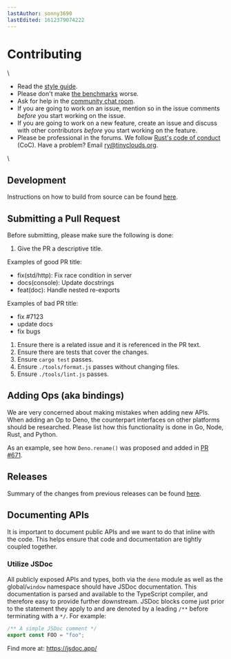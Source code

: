 ```yaml
---
lastAuthor: sonny3690
lastEdited: 1612379074222
---
```

# Contributing

\
* Read the [style guide](./contributing/style_guide.md).
* Please don't make [the benchmarks](https://deno.land/benchmarks) worse.
* Ask for help in the [community chat room](https://discord.gg/deno).
* If you are going to work on an issue, mention so in the issue comments
  *before* you start working on the issue.
* If you are going to work on a new feature, create an issue and discuss with
  other contributors *before* you start working on the feature.
* Please be professional in the forums. We follow [Rust's code of conduct](https://www.rust-lang.org/policies/code-of-conduct)
  (CoC). Have a problem? Email ry@tinyclouds.org.

\
## Development

Instructions on how to build from source can be found [here](./contributing/building_from_source.md).

## Submitting a Pull Request

Before submitting, please make sure the following is done:

1. Give the PR a descriptive title.

Examples of good PR title:

* fix(std/http): Fix race condition in server
* docs(console): Update docstrings
* feat(doc): Handle nested re-exports

Examples of bad PR title:

* fix #7123
* update docs
* fix bugs

1. Ensure there is a related issue and it is referenced in the PR text.
2. Ensure there are tests that cover the changes.
3. Ensure `cargo test` passes.
4. Ensure `./tools/format.js` passes without changing files.
5. Ensure `./tools/lint.js` passes.

## Adding Ops (aka bindings)

We are very concerned about making mistakes when adding new APIs. When adding an
Op to Deno, the counterpart interfaces on other platforms should be researched.
Please list how this functionality is done in Go, Node, Rust, and Python.

As an example, see how `Deno.rename()` was proposed and added in
[PR #671](https://github.com/denoland/deno/pull/671).

## Releases

Summary of the changes from previous releases can be found
[here](https://github.com/denoland/deno/releases).

## Documenting APIs

It is important to document public APIs and we want to do that inline with the
code. This helps ensure that code and documentation are tightly coupled
together.

### Utilize JSDoc

All publicly exposed APIs and types, both via the `deno` module as well as the
global/`window` namespace should have JSDoc documentation. This documentation is
parsed and available to the TypeScript compiler, and therefore easy to provide
further downstream. JSDoc blocks come just prior to the statement they apply to
and are denoted by a leading `/**` before terminating with a `*/`. For example:

```ts
/** A simple JSDoc comment */
export const FOO = "foo";
```

Find more at: https://jsdoc.app/
